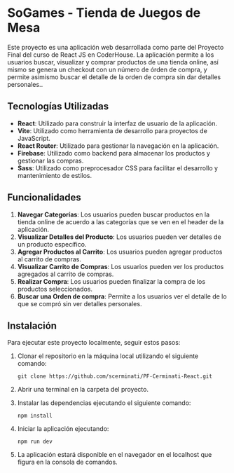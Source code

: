 # SoGames - Tienda de Juegos de Mesa

Este proyecto es una aplicación web desarrollada como parte del Proyecto Final del curso de React JS en CoderHouse. La aplicación permite a los usuarios buscar, visualizar y comprar productos de una tienda online, así mismo se genera un checkout con un número de órden de compra, y permite asimismo buscar el detalle de la orden de compra sin dar detalles personales..

## Tecnologías Utilizadas

- **React**: Utilizado para construir la interfaz de usuario de la aplicación.
- **Vite**: Utilizado como herramienta de desarrollo para proyectos de JavaScript.
- **React Router**: Utilizado para gestionar la navegación en la aplicación.
- **Firebase**: Utilizado como backend para almacenar los productos y gestionar las compras.
- **Sass**: Utilizado como preprocesador CSS para facilitar el desarrollo y mantenimiento de estilos.

## Funcionalidades

1. **Navegar Categorías**: Los usuarios pueden buscar productos en la tienda online de acuerdo a las categorías que se ven en el header de la aplicación.
2. **Visualizar Detalles del Producto**: Los usuarios pueden ver detalles de un producto específico.
3. **Agregar Productos al Carrito**: Los usuarios pueden agregar productos al carrito de compras.
4. **Visualizar Carrito de Compras**: Los usuarios pueden ver los productos agregados al carrito de compras.
5. **Realizar Compra**: Los usuarios pueden finalizar la compra de los productos seleccionados.
6. **Buscar una Orden de compra**: Permite a los usuarios ver el detalle de lo que se compró sin ver detalles personales.

## Instalación

Para ejecutar este proyecto localmente, seguir estos pasos:

1. Clonar el repositorio en la máquina local utilizando el siguiente comando:

   ```
   git clone https://github.com/scerminati/PF-Cerminati-React.git
   ```

2. Abrir una terminal en la carpeta del proyecto.

3. Instalar las dependencias ejecutando el siguiente comando:

   ```
   npm install
   ```

4. Iniciar la aplicación ejecutando:

   ```
   npm run dev
   ```

5. La aplicación estará disponible en el navegador en el localhost que figura en la consola de comandos.
